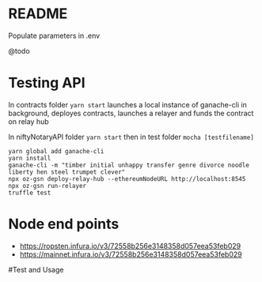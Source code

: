 README
======


Populate parameters in .env

@todo 



Testing API
===========

In contracts folder ```yarn start``` launches a local instance of ganache-cli in background, deployes contracts, launches a relayer and funds the contract on relay hub

In niftyNotaryAPI folder ```yarn start``` then in test folder ```mocha [testfilename]```


```
yarn global add ganache-cli
yarn install
ganache-cli -m "timber initial unhappy transfer genre divorce noodle liberty hen steel trumpet clever" 
npx oz-gsn deploy-relay-hub --ethereumNodeURL http://localhost:8545
npx oz-gsn run-relayer
truffle test
```


Node end points
===============

* https://ropsten.infura.io/v3/72558b256e3148358d057eea53feb029
* https://mainnet.infura.io/v3/72558b256e3148358d057eea53feb029

#Test and Usage

